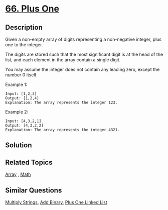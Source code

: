 # [66. Plus One](https://leetcode.com/problems/plus-one)

## Description

Given a non-empty array of digits representing a non-negative integer, plus one to the integer.

The digits are stored such that the most significant digit is at the head of the list, and each element in the array contain a single digit.

You may assume the integer does not contain any leading zero, except the number 0 itself.

Example 1:

```
Input: [1,2,3]
Output: [1,2,4]
Explanation: The array represents the integer 123.
```

Example 2:

```
Input: [4,3,2,1]
Output: [4,3,2,2]
Explanation: The array represents the integer 4321.
```

## Solution



## Related Topics

[Array](https://leetcode.com/tag/array/) , [Math](https://leetcode.com/tag/math/) 

## Similar Questions

[Multiply Strings](https://leetcode.com/problems/multiply-strings/), [Add Binary](https://leetcode.com/problems/add-binary/), [Plus One Linked List](https://leetcode.com/problems/plus-one-linked-list/)
